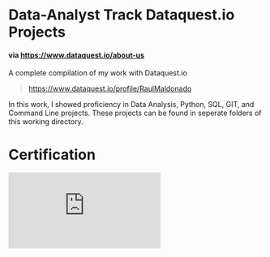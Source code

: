 # Data-Analyst Track Dataquest.io Projects
#### via https://www.dataquest.io/about-us

A complete compilation of my work with Dataquest.io
> https://www.dataquest.io/profile/RaulMaldonado

In this work, I showed proficiency in Data Analysis, Python, SQL, GIT, and Command Line projects. These projects can be found in seperate folders of this working directory.

# Certification
![alt text](https://github.com/CloudChaoszero/Data-Analyst-Track-Dataquest.io-Projects/blob/master/CERTIFICATES/raul-maldonado-data-analyst-track.pdf)
